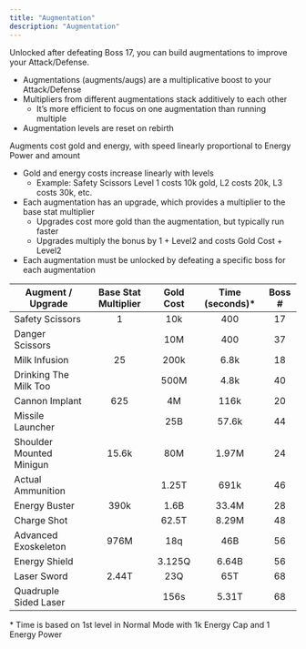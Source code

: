 ```yaml
---
title: "Augmentation"
description: "Augmentation"
---
```


Unlocked after defeating Boss 17, you can build augmentations to improve your Attack/Defense.
- Augmentations (augments/augs) are a multiplicative boost to your Attack/Defense
- Multipliers from different augmentations stack additively to each other
    - It’s more efficient to focus on one augmentation than running multiple
- Augmentation levels are reset on rebirth

Augments cost gold and energy, with speed linearly proportional to Energy Power and amount
- Gold and energy costs increase linearly with levels
    - Example: Safety Scissors Level 1 costs 10k gold, L2 costs 20k, L3 costs 30k, etc.
- Each augmentation has an upgrade, which provides a multiplier to the base stat multiplier
    - Upgrades cost more gold than the augmentation, but typically run faster
    - Upgrades multiply the bonus by 1 + Level2 and costs Gold Cost + Level2
- Each augmentation must be unlocked by defeating a specific boss for each augmentation

| Augment / Upgrade         | Base Stat Multiplier | Gold Cost | Time (seconds)\* | Boss \# |
| ------------------------- | :------------------: | :-------: | :--------------: | :-----: |
| Safety Scissors           | 1                    | 10k       | 400              | 17      |
| Danger Scissors           |                      | 10M       | 400              | 37      |
| Milk Infusion             | 25                   | 200k      | 6.8k             | 18      |
| Drinking The Milk Too     |                      | 500M      | 4.8k             | 40      |
| Cannon Implant            | 625                  | 4M        | 116k             | 20      |
| Missile Launcher          |                      | 25B       | 57.6k            | 44      |
| Shoulder Mounted Minigun  | 15.6k                | 80M       | 1.97M            | 24      |
| Actual Ammunition         |                      | 1.25T     | 691k             | 46      |
| Energy Buster             | 390k                 | 1.6B      | 33.4M            | 28      |
| Charge Shot               |                      | 62.5T     | 8.29M            | 48      |
| Advanced Exoskeleton      | 976M                 | 18q       | 46B              | 56      |
| Energy Shield             |                      | 3.125Q    | 6.64B            | 56      |
| Laser Sword               | 2.44T                | 23Q       | 65T              | 68      |
| Quadruple Sided Laser     |                      | 156s      | 5.31T            | 68      |

\* Time is based on 1st level in Normal Mode with 1k Energy Cap and 1 Energy Power